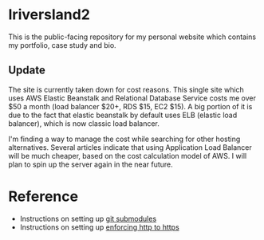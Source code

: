 # Iriversland2

This is the public-facing repository for my personal website which contains my portfolio, case study and bio.

## Update

The site is currently taken down for cost reasons. This single site which uses AWS Elastic Beanstalk and Relational Database Service costs me over $50 a month (load balancer $20+, RDS $15, EC2 $15). A big portion of it is due to the fact that elastic beanstalk by default uses ELB (elastic load balancer), which is now classic load balancer. 

I'm finding a way to manage the cost while searching for other hosting alternatives. Several articles indicate that using Application Load Balancer will be much cheaper, based on the cost calculation model of AWS. I will plan to spin up the server again in the near future.


# Reference

- Instructions on setting up [git submodules]([docs])
- Instructions on setting up [enforcing http to https]([docs])